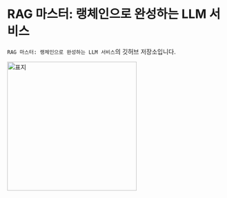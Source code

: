 # RAG 마스터: 랭체인으로 완성하는 LLM 서비스
`RAG 마스터: 랭체인으로 완성하는 LLM 서비스`의 깃허브 저장소입니다.

<img src="https://github.com/user-attachments/assets/3ef39770-4c57-4be0-b4d8-034f3907921e" alt="표지" width="300">
